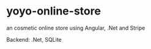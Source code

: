 # yoyo-online-store

an cosmetic online store using Angular, .Net and Stripe

Backend: .Net, SQLite
